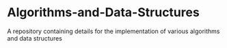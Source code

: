 # Algorithms-and-Data-Structures
A repository containing details for the implementation of various algorithms and data structures
